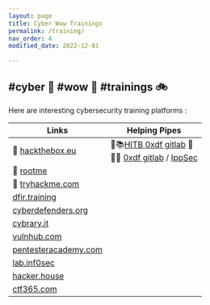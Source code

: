 ```yaml
---
layout: page
title: Cyber Wow Trainings
permalink: /training/
nav_order: 4
modified_date: 2022-12-01

---
```


## #cyber 🔫 #wow 👀 #trainings 🚲


Here are interesting cybersecurity training platforms :


| **Links** | **Helping Pipes** |
|---------------|---------------|
| 🧰 [hackthebox.eu](https://hackthebox.eu/) | 🧰📚[HITB 0xdf gitlab](https://0xdf.gitlab.io/) 🥇 <br/> 🧰🔴 [0xdf gitlab](https://www.youtube.com/@0xdf/videos) / [IppSec](https://www.youtube.com/channel/UCa6eh7gCkpPo5XXUDfygQQA) |
| 🧰 [rootme](https://hackthebox.eu/) |  |
| 🧰 [tryhackme.com](https://tryhackme.com) | |
| [dfir.training](https://www.dfir.training/training) |  | 
| [cyberdefenders.org](https://cyberdefenders.org/) |  |
| [cybrary.it](https://www.cybrary.it/) |  |
| [vulnhub.com](https://www.vulnhub.com) |  |
| [pentesteracademy.com](https://www.pentesteracademy.com/activedirectorylab) |  |
| [lab.inf0sec](https://lab.inf0sec.) |  |
| [hacker.house](https://hacker.house/training/) |  |
| [ctf365.com](https://ctf365.com/) |  |